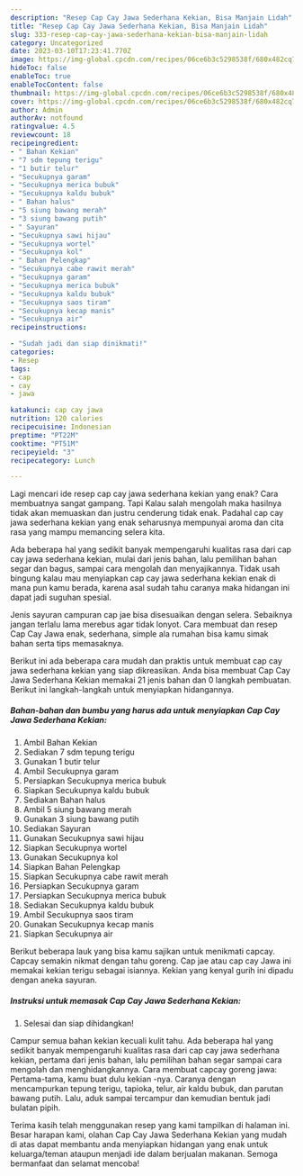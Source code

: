 ```yaml
---
description: "Resep Cap Cay Jawa Sederhana Kekian, Bisa Manjain Lidah"
title: "Resep Cap Cay Jawa Sederhana Kekian, Bisa Manjain Lidah"
slug: 333-resep-cap-cay-jawa-sederhana-kekian-bisa-manjain-lidah
category: Uncategorized
date: 2023-03-10T17:23:41.770Z
image: https://img-global.cpcdn.com/recipes/06ce6b3c5298538f/680x482cq70/cap-cay-jawa-sederhana-kekian-foto-resep-utama.jpg
hideToc: false
enableToc: true
enableTocContent: false
thumbnail: https://img-global.cpcdn.com/recipes/06ce6b3c5298538f/680x482cq70/cap-cay-jawa-sederhana-kekian-foto-resep-utama.jpg
cover: https://img-global.cpcdn.com/recipes/06ce6b3c5298538f/680x482cq70/cap-cay-jawa-sederhana-kekian-foto-resep-utama.jpg
author: Admin
authorAv: notfound
ratingvalue: 4.5
reviewcount: 18
recipeingredient:
- " Bahan Kekian"
- "7 sdm tepung terigu"
- "1 butir telur"
- "Secukupnya garam"
- "Secukupnya merica bubuk"
- "Secukupnya kaldu bubuk"
- " Bahan halus"
- "5 siung bawang merah"
- "3 siung bawang putih"
- " Sayuran"
- "Secukupnya sawi hijau"
- "Secukupnya wortel"
- "Secukupnya kol"
- " Bahan Pelengkap"
- "Secukupnya cabe rawit merah"
- "Secukupnya garam"
- "Secukupnya merica bubuk"
- "Secukupnya kaldu bubuk"
- "Secukupnya saos tiram"
- "Secukupnya kecap manis"
- "Secukupnya air"
recipeinstructions:

- "Sudah jadi dan siap dinikmati!"
categories:
- Resep
tags:
- cap
- cay
- jawa

katakunci: cap cay jawa 
nutrition: 120 calories
recipecuisine: Indonesian
preptime: "PT22M"
cooktime: "PT51M"
recipeyield: "3"
recipecategory: Lunch

---
```



Lagi mencari ide resep cap cay jawa sederhana kekian yang enak? Cara membuatnya sangat gampang. Tapi Kalau salah mengolah maka hasilnya tidak akan memuaskan dan justru cenderung tidak enak. Padahal cap cay jawa sederhana kekian yang enak seharusnya mempunyai aroma dan cita rasa yang mampu memancing selera kita.


Ada beberapa hal yang sedikit banyak mempengaruhi kualitas rasa dari cap cay jawa sederhana kekian, mulai dari jenis bahan, lalu pemilihan bahan segar dan bagus, sampai cara mengolah dan menyajikannya. Tidak usah bingung kalau mau menyiapkan cap cay jawa sederhana kekian enak di mana pun kamu berada, karena asal sudah tahu caranya maka hidangan ini dapat jadi suguhan spesial.

Jenis sayuran campuran cap jae bisa disesuaikan dengan selera. Sebaiknya jangan terlalu lama merebus agar tidak lonyot. Cara membuat dan resep Cap Cay Jawa enak, sederhana, simple ala rumahan bisa kamu simak bahan serta tips memasaknya.


Berikut ini ada beberapa cara mudah dan praktis untuk membuat cap cay jawa sederhana kekian yang siap dikreasikan. Anda bisa membuat Cap Cay Jawa Sederhana Kekian memakai 21 jenis bahan dan 0 langkah pembuatan. Berikut ini langkah-langkah untuk menyiapkan hidangannya.

<!--inarticleads1-->

##### Bahan-bahan dan bumbu yang harus ada untuk menyiapkan Cap Cay Jawa Sederhana Kekian:

1. Ambil  Bahan Kekian
1. Sediakan 7 sdm tepung terigu
1. Gunakan 1 butir telur
1. Ambil Secukupnya garam
1. Persiapkan Secukupnya merica bubuk
1. Siapkan Secukupnya kaldu bubuk
1. Sediakan  Bahan halus
1. Ambil 5 siung bawang merah
1. Gunakan 3 siung bawang putih
1. Sediakan  Sayuran
1. Gunakan Secukupnya sawi hijau
1. Siapkan Secukupnya wortel
1. Gunakan Secukupnya kol
1. Siapkan  Bahan Pelengkap
1. Siapkan Secukupnya cabe rawit merah
1. Persiapkan Secukupnya garam
1. Persiapkan Secukupnya merica bubuk
1. Sediakan Secukupnya kaldu bubuk
1. Ambil Secukupnya saos tiram
1. Gunakan Secukupnya kecap manis
1. Siapkan Secukupnya air


Berikut beberapa lauk yang bisa kamu sajikan untuk menikmati capcay. Capcay semakin nikmat dengan tahu goreng. Cap jae atau cap cay Jawa ini memakai kekian terigu sebagai isiannya. Kekian yang kenyal gurih ini dipadu dengan aneka sayuran. 

<!--inarticleads2-->

##### Instruksi untuk memasak Cap Cay Jawa Sederhana Kekian:


1. Selesai dan siap dihidangkan!

Campur semua bahan kekian kecuali kulit tahu. Ada beberapa hal yang sedikit banyak mempengaruhi kualitas rasa dari cap cay jawa sederhana kekian, pertama dari jenis bahan, lalu pemilihan bahan segar sampai cara mengolah dan menghidangkannya. Cara membuat capcay goreng jawa: Pertama-tama, kamu buat dulu kekian -nya. Caranya dengan mencampurkan tepung terigu, tapioka, telur, air kaldu bubuk, dan parutan bawang putih. Lalu, aduk sampai tercampur dan kemudian bentuk jadi bulatan pipih. 

Terima kasih telah menggunakan resep yang kami tampilkan di halaman ini. Besar harapan kami, olahan Cap Cay Jawa Sederhana Kekian yang mudah di atas dapat membantu anda menyiapkan hidangan yang enak untuk keluarga/teman ataupun menjadi ide dalam berjualan makanan. Semoga bermanfaat dan selamat mencoba!
